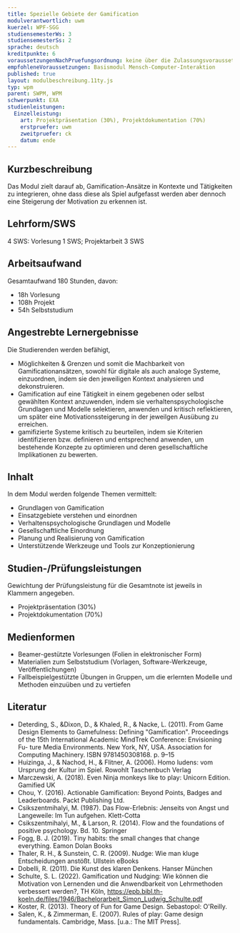```yaml
---
title: Spezielle Gebiete der Gamification
modulverantwortlich: uwm
kuerzel: WPF-SGG
studiensemesterWs: 3
studiensemesterSs: 2
sprache: deutsch
kreditpunkte: 6
voraussetzungenNachPruefungsordnung: keine über die Zulassungsvoraussetzungen zum Studium hinausgehenden
empfohleneVoraussetzungen: Basismodul Mensch-Computer-Interaktion
published: true
layout: modulbeschreibung.11ty.js
typ: wpm
parent: SWPM, WPM
schwerpunkt: EXA
studienleistungen:
  Einzelleistung:
    art: Projektpräsentation (30%), Projektdokumentation (70%)
    erstpruefer: uwm
    zweitpruefer: ck 
    datum: ende
---
```


## Kurzbeschreibung
Das Modul zielt darauf ab, Gamification-Ansätze in Kontexte und Tätigkeiten zu integrieren, ohne dass diese als Spiel aufgefasst werden aber dennoch 
eine Steigerung der Motivation zu erkennen ist. 

## Lehrform/SWS 
4 SWS: Vorlesung 1 SWS; Projektarbeit 3 SWS

## Arbeitsaufwand 
Gesamtaufwand 180 Stunden, davon:
- 18h Vorlesung 
- 108h Projekt
- 54h Selbststudium 

## Angestrebte Lernergebnisse
Die Studierenden werden befähigt,
- Möglichkeiten & Grenzen und somit die Machbarkeit von Gamificationansätzen, sowohl für digitale als auch analoge Systeme, einzuordnen, indem sie den 
  jeweiligen Kontext analysieren und dekonstruieren.
- Gamification auf eine Tätigkeit in einem gegebenen oder selbst gewählten Kontext anzuwenden, indem sie verhaltenspsychologische Grundlagen und Modelle 
  selektieren, anwenden und kritisch reflektieren, um später eine Motivationssteigerung in der jeweilgen Ausübung zu erreichen. 
- gamifizierte Systeme kritisch zu beurteilen, indem sie Kriterien identifizieren bzw. definieren und entsprechend anwenden, um bestehende Konzepte zu 
  optimieren und deren gesellschaftliche Implikationen zu bewerten.

## Inhalt
In dem Modul werden folgende Themen vermittelt:
- Grundlagen von Gamification
- Einsatzgebiete verstehen und einordnen
- Verhaltenspsychologische Grundlagen und Modelle
- Gesellschaftliche Einordnung
- Planung und Realisierung von Gamification
- Unterstützende Werkzeuge und Tools zur Konzeptionierung

## Studien-/Prüfungsleistungen
Gewichtung der Prüfungsleistung für die Gesamtnote ist jeweils in Klammern angegeben.
- Projektpräsentation (30%)
- Projektdokumentation (70%)

## Medienformen
- Beamer-gestützte Vorlesungen (Folien in elektronischer Form)
- Materialien zum Selbststudium (Vorlagen, Software-Werkzeuge, Veröffentlichungen)
- Fallbeispielgestützte Übungen in Gruppen, um die erlernten Modelle und Methoden einzuüben und zu vertiefen

## Literatur
* Deterding, S., &Dixon, D., & Khaled, R., & Nacke, L. (2011). From Game Design Elements to Gamefulness: Defining "Gamification". Proceedings of the 15th International Academic MindTrek Conference: Envisioning Fu-
ture Media Environments. New York, NY, USA. Association for Computing Machinery. ISBN 9781450308168. p. 9–15
* Huizinga, J., & Nachod, H., & Flitner, A. (2006). Homo ludens: vom Ursprung der Kultur im Spiel. Rowohlt Taschenbuch Verlag
* Marczewski, A. (2018). Even Ninja monkeys like to play: Unicorn Edition. Gamified UK
* Chou, Y. (2016). Actionable Gamification: Beyond Points, Badges and Leaderboards. Packt Publishing Ltd.
* Csikszentmihalyi, M. (1987). Das Flow-Erlebnis: Jenseits von Angst und Langeweile: Im Tun aufgehen. Klett-Cotta
* Csikszentmihalyi, M., & Larson, R. (2014). Flow and the foundations of positive psychology. Bd. 10. Springer
* Fogg, B. J. (2019). Tiny habits: the small changes that change everything. Eamon Dolan Books
* Thaler, R. H., & Sunstein, C. R. (2009). Nudge: Wie man kluge Entscheidungen anstößt. Ullstein eBooks
* Dobelli, R. (2011). Die Kunst des klaren Denkens. Hanser München
* Schulte, S. L. (2022). Gamification und Nudging: Wie können die Motivation von Lernenden und die Anwendbarkeit von Lehrmethoden verbessert werden?, TH Köln, https://epb.bibl.th-koeln.de/files/1946/Bachelorarbeit_Simon_Ludwig_Schulte.pdf
* Koster, R. (2013). Theory of Fun for Game Design. Sebastopol: O'Reilly. 
* Salen, K., & Zimmerman, E. (2007). Rules of play: Game design fundamentals. Cambridge, Mass. [u.a.: The MIT Press]. 
